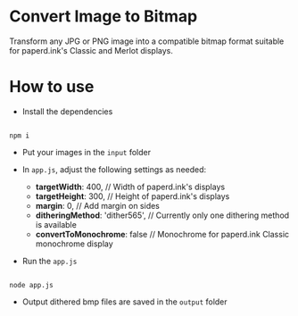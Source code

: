 # Convert Image to Bitmap
Transform any JPG or PNG image into a compatible bitmap format suitable for paperd.ink's Classic and Merlot displays.

# How to use
- Install the dependencies
```

npm i

```

- Put your images in the `input` folder
- In `app.js`, adjust the following settings as needed:
  - **targetWidth**: 400, // Width of paperd.ink's displays
  - **targetHeight**: 300, // Height of paperd.ink's displays
  - **margin**: 0, // Add margin on sides
  - **ditheringMethod**: 'dither565', // Currently only one dithering method is available
  - **convertToMonochrome**: false // Monochrome for paperd.ink Classic monochrome display

- Run the `app.js`
```

node app.js

```
- Output dithered bmp files are saved in the `output` folder
